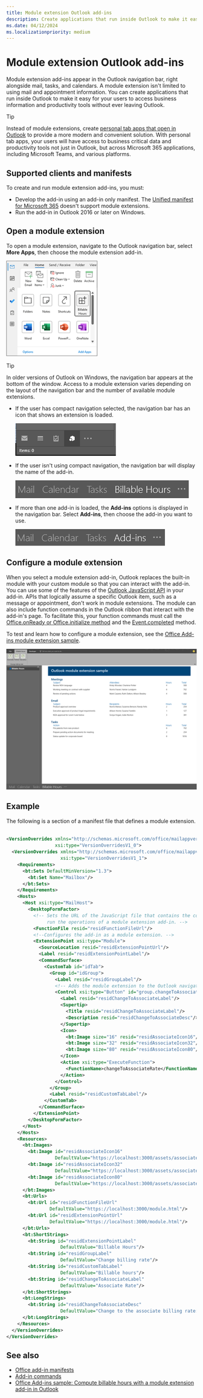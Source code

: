 ```yaml
---
title: Module extension Outlook add-ins
description: Create applications that run inside Outlook to make it easy for your users to access business information and productivity tools without ever leaving Outlook.
ms.date: 04/12/2024
ms.localizationpriority: medium
---
```


# Module extension Outlook add-ins

Module extension add-ins appear in the Outlook navigation bar, right alongside mail, tasks, and calendars. A module extension isn't limited to using mail and appointment information. You can create applications that run inside Outlook to make it easy for your users to access business information and productivity tools without ever leaving Outlook.

> [!TIP]
> Instead of module extensions, create [personal tab apps that open in Outlook](/microsoftteams/platform/m365-apps/extend-m365-teams-personal-tab) to provide a more modern and convenient solution. With personal tab apps, your users will have access to business critical data and productivity tools not just in Outlook, but across Microsoft 365 applications, including Microsoft Teams, and various platforms.

## Supported clients and manifests

To create and run module extension add-ins, you must:

- Develop the add-in using an add-in only manifest. The [Unified manifest for Microsoft 365](../develop/json-manifest-overview.md) doesn't support module extensions.
- Run the add-in in Outlook 2016 or later on Windows.

## Open a module extension

To open a module extension, navigate to the Outlook navigation bar, select **More Apps**, then choose the module extension add-in.

![Available modules and module extension add-ins in the More Apps flyout.](../images/outlook-updated-navigation-bar.png)

> [!TIP]
> In older versions of Outlook on Windows, the navigation bar appears at the bottom of the window. Access to a module extension varies depending on the layout of the navigation bar and the number of available module extensions.
>
> - If the user has compact navigation selected, the navigation bar has an icon that shows an extension is loaded.
>
>   ![Icons of the modules and add-ins displayed in a compact navigation bar.](../images/outlook-module-navigationbar-compact.png)
> - If the user isn't using compact navigation, the navigation bar will display the name of the add-in.
>
>   ![The names of the modules and add-ins shown in an expanded navigation bar.](../images/outlook-module-navigationbar-one.png)
> - If more than one add-in is loaded, the **Add-ins** options is displayed in the navigation bar. Select **Add-ins**, then choose the add-in you want to use.
>
>   ![The Add-ins option displayed in the navigation bar if more than one add-in is loaded.](../images/outlook-module-navigationbar-more.png)

## Configure a module extension

When you select a module extension add-in, Outlook replaces the built-in module with your custom module so that you can interact with the add-in. You can use some of the features of the [Outlook JavaScript API](/javascript/api/outlook) in your add-in. APIs that logically assume a specific Outlook item, such as a message or appointment, don't work in module extensions. The module can also include function commands in the Outlook ribbon that interact with the add-in's page. To facilitate this, your function commands must call the [Office.onReady or Office.initialize method](../develop/initialize-add-in.md) and the [Event.completed](/javascript/api/office/office.addincommands.event#office-office-addincommands-event-completed-member(1)) method.

To test and learn how to configure a module extension, see the [Office Add-ins module extension sample](https://github.com/OfficeDev/Outlook-Add-in-JavaScript-ModuleExtension).

![The user interface of a sample module extension.](../images/outlook-module-extension.png)

## Example

The following is a section of a manifest file that defines a module extension.

```xml

<VersionOverrides xmlns="http://schemas.microsoft.com/office/mailappversionoverrides"
                  xsi:type="VersionOverridesV1_0">
  <VersionOverrides xmlns="http://schemas.microsoft.com/office/mailappversionoverrides/1.1"
                    xsi:type="VersionOverridesV1_1">
    <Requirements>
      <bt:Sets DefaultMinVersion="1.3">
        <bt:Set Name="Mailbox"/>
      </bt:Sets>
    </Requirements>
    <Hosts>
      <Host xsi:type="MailHost">
        <DesktopFormFactor>
          <!-- Sets the URL of the JavaScript file that contains the code to
               run the operations of a module extension add-in. -->
          <FunctionFile resid="residFunctionFileUrl"/>
          <!--Configures the add-in as a module extension. -->
          <ExtensionPoint xsi:type="Module">
            <SourceLocation resid="residExtensionPointUrl"/>
            <Label resid="residExtensionPointLabel"/>
            <CommandSurface>
              <CustomTab id="idTab">
                <Group id="idGroup">
                  <Label resid="residGroupLabel"/>
                  <!-- Adds the module extension to the Outlook navigation bar. -->
                  <Control xsi:type="Button" id="group.changeToAssociate">
                    <Label resid="residChangeToAssociateLabel"/>
                    <Supertip>
                      <Title resid="residChangeToAssociateLabel"/>
                      <Description resid="residChangeToAssociateDesc"/>
                    </Supertip>
                    <Icon>
                      <bt:Image size="16" resid="residAssociateIcon16"/>
                      <bt:Image size="32" resid="residAssociateIcon32"/>
                      <bt:Image size="80" resid="residAssociateIcon80"/>
                    </Icon>
                    <Action xsi:type="ExecuteFunction">
                      <FunctionName>changeToAssociateRate</FunctionName>
                    </Action>
                  </Control>
                </Group>
                <Label resid="residCustomTabLabel"/>
              </CustomTab>
            </CommandSurface>
          </ExtensionPoint>
        </DesktopFormFactor>
      </Host>
    </Hosts>
    <Resources>
      <bt:Images>
        <bt:Image id="residAssociateIcon16"
                  DefaultValue="https://localhost:3000/assets/associate-16.png"/>
        <bt:Image id="residAssociateIcon32"
                  DefaultValue="https://localhost:3000/assets/associate-32.png"/>
        <bt:Image id="residAssociateIcon80"
                  DefaultValue="https://localhost:3000/assets/associate-80.png"/>
      </bt:Images>
      <bt:Urls>
        <bt:Url id="residFunctionFileUrl"
                DefaultValue="https://localhost:3000/module.html"/>
        <bt:Url id="residExtensionPointUrl"
                DefaultValue="https://localhost:3000/module.html"/>
      </bt:Urls>
      <bt:ShortStrings>
        <bt:String id="residExtensionPointLabel"
                    DefaultValue="Billable Hours"/>
        <bt:String id="residGroupLabel"
                    DefaultValue="Change billing rate"/>
        <bt:String id="residCustomTabLabel"
                    DefaultValue="Billable hours"/>
        <bt:String id="residChangeToAssociateLabel"
                    DefaultValue="Associate Rate"/>
      </bt:ShortStrings>
      <bt:LongStrings>
        <bt:String id="residChangeToAssociateDesc"
                    DefaultValue="Change to the associate billing rate: $127/hr"/>
      </bt:LongStrings>
    </Resources>
  </VersionOverrides>
</VersionOverrides>
```

## See also

- [Office add-in manifests](../develop/add-in-manifests.md)
- [Add-in commands](../design/add-in-commands.md)
- [Office Add-ins sample: Compute billable hours with a module extension add-in in Outlook](https://github.com/OfficeDev/Outlook-Add-in-JavaScript-ModuleExtension)
